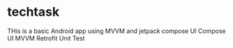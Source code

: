 # techtask
THis is a basic Android app using MVVM and jetpack compose UI
Compose UI
MVVM
Retrofit
Unit Test
